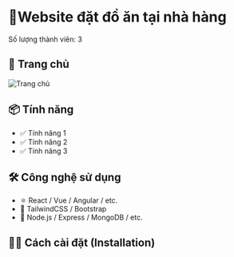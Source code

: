 # 🎯Website đặt đồ ăn tại nhà hàng

Số lượng thành viên: 3

## 🚀 Trang chủ

![Trang chủ](./client/my-next-app/public/img/demo/demo1.png)


## 📦 Tính năng

- ✅ Tính năng 1
- ✅ Tính năng 2
- ✅ Tính năng 3

## 🛠 Công nghệ sử dụng

- ⚛️ React / Vue / Angular / etc.
- 🎨 TailwindCSS / Bootstrap
- 🔧 Node.js / Express / MongoDB / etc.

## 🧑‍💻 Cách cài đặt (Installation)

```bash
